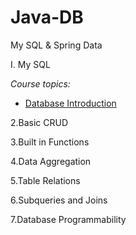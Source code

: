 # Java-DB
My SQL &amp; Spring Data

I. My SQL

_Course topics:_

- <a href="https://github.com/Evuns/Java-DB/tree/master/DatabaseIntroduction" target="_blank">Database Introduction</a>

2.Basic CRUD

3.Built in Functions

4.Data Aggregation

5.Table Relations

6.Subqueries and Joins

7.Database Programmability
